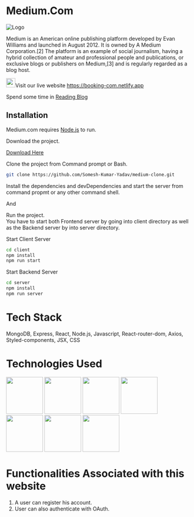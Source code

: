 # Medium.Com

![Logo](https://miro.medium.com/max/8976/1*Ra88BZ-CSTovFS2ZSURBgg.png)

Medium is an American online publishing platform developed by Evan Williams and launched in August 2012. It is owned by A Medium Corporation.[2] The platform is an example of social journalism, having a hybrid collection of amateur and professional people and publications, or exclusive blogs or publishers on Medium,[3] and is regularly regarded as a blog host.

<img src="https://raw.githubusercontent.com/MartinHeinz/MartinHeinz/master/wave.gif" width="25px">Visit our live website
https://booking-com.netlify.app

Spend some time in [Reading Blog](https://medium.com/@d_ransingh88/a-cloned-version-of-medium-com-c6f18187cacf)

## Installation

Medium.com requires [Node.js](https://nodejs.org/) to run.

Download the project.

[Download Here](https://github.com/Somesh-Kumar-Yadav/medium-clone/archive/refs/heads/master.zip)


Clone the project from Command prompt or Bash.

```bash
git clone https://github.com/Somesh-Kumar-Yadav/medium-clone.git
```

Install the dependencies and devDependencies and start the server from command propmt or any other command shell.

And

Run the project.  
You have to start both Frontend server by going into client directory as well as the Backend server by into server directory.

Start Client Server
```bash
cd client
npm install
npm run start
```

Start Backend Server
```bash
cd server
npm install
npm run server
```

# Tech Stack

MongoDB, Express, React, Node.js, Javascript, React-router-dom, Axios, Styled-components, JSX, CSS

# Technologies Used

<p float="left">
    <img src="https://devanshusehgal.github.io/portfolio/assets/tags/mongodb.png" width="100" height="100">
    <img src="https://images.tute.io/tute/topic/express-js.png" width="100" height="100">
    <img src="https://yogalayout.com/static/reactnative.4e03ea5d.png" width="100" height="100">
    <img src="https://cdn3.iconfinder.com/data/icons/popular-services-brands/512/node-512.png" width="100" height="100">
    <img src="https://raw.githubusercontent.com/krishaayjois21/krishaayjois21/master/assets/javascript.png" width="100" height="100">
    <img src="https://cdn.pixabay.com/photo/2017/08/05/11/16/logo-2582748_640.png" width="100" height="100">
    <img src="https://cdn.pixabay.com/photo/2017/08/05/11/16/logo-2582747_640.png" width="100" height="100">
 </p>



# Functionalities Associated with this website

1. A user can register his account.
2. User can also authenticate with OAuth.
